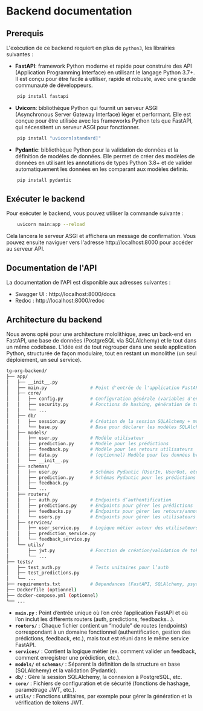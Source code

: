 # Backend documentation

## Prerequis

L'exécution de ce backend requiert en plus de `python3`, les librairies suivantes :

- **FastAPI**: framework Python moderne et rapide pour construire des API (Application Programming Interface) en utilisant le langage Python 3.7+. Il est conçu pour être facile à utiliser, rapide et robuste, avec une grande communauté de développeurs.

```bash
    pip install fastapi
```

- **Uvicorn**: bibliothèque Python qui fournit un serveur ASGI (Asynchronous Server Gateway Interface) léger et performant. Elle est conçue pour être utilisée avec les frameworks Python tels que FastAPI, qui nécessitent un serveur ASGI pour fonctionner.

```bash
    pip install "uvicorn[standard]"
```

- **Pydantic**: bibliothèque Python pour la validation de données et la définition de modèles de données. Elle permet de créer des modèles de données en utilisant les annotations de types Python 3.8+ et de valider automatiquement les données en les comparant aux modèles définis.

```bash
    pip install pydantic
```

## Exécuter le backend

Pour exécuter le backend, vous pouvez utiliser la commande suivante :

```bash
    uvicorn main:app --reload
```

Cela lancera le serveur ASGI et affichera un message de confirmation. Vous pouvez ensuite naviguer vers l'adresse http://localhost:8000 pour accéder au serveur API.

## Documentation de l'API

La documentation de l'API est disponible aux adresses suivantes :

- Swagger UI : http://localhost:8000/docs
- Redoc : http://localhost:8000/redoc

## Architecture du backend

Nous avons opté pour une architecture mololithique, avec un back-end en FastAPI, une base de données (PostgreSQL via SQLAlchemy) et le tout dans un même codebase. L’idée est de tout regrouper dans une seule application Python, structurée de façon modulaire, tout en restant un monolithe (un seul déploiement, un seul service).

```bash
tg-org-backend/
├── app/
│   ├── __init__.py
│   ├── main.py                # Point d'entrée de l'application FastAPI
│   ├── core/
│   │   ├── config.py          # Configuration générale (variables d'environnement, etc.)
│   │   ├── security.py        # Fonctions de hashing, génération de tokens, etc.
│   │   └── ...
│   ├── db/
│   │   ├── session.py         # Création de la session SQLAlchemy + moteur
│   │   └── base.py            # Base pour déclarer les modèles SQLAlchemy
│   ├── models/
│   │   ├── user.py            # Modèle utilisateur
│   │   ├── prediction.py      # Modèle pour les prédictions
│   │   ├── feedback.py        # Modèle pour les retours utilisateurs
│   │   ├── data.py            # (optionnel) Modèle pour les données brutes
│   │   └── __init__.py
│   ├── schemas/
│   │   ├── user.py            # Schémas Pydantic (UserIn, UserOut, etc.)
│   │   ├── prediction.py      # Schémas Pydantic pour les prédictions
│   │   ├── feedback.py
│   │   └── ...
│   ├── routers/
│   │   ├── auth.py            # Endpoints d’authentification
│   │   ├── predictions.py     # Endpoints pour gérer les prédictions
│   │   ├── feedbacks.py       # Endpoints pour gérer les retours/annotations
│   │   └── users.py           # Endpoints pour gérer les utilisateurs (créer, modifier, etc.)
│   ├── services/
│   │   ├── user_service.py    # Logique métier autour des utilisateurs
│   │   ├── prediction_service.py
│   │   └── feedback_service.py
│   └── utils/
│       ├── jwt.py             # Fonction de création/validation de token JWT
│       └── ...
├── tests/
│   ├── test_auth.py           # Tests unitaires pour l’auth
│   ├── test_predictions.py
│   └── ...
├── requirements.txt           # Dépendances (FastAPI, SQLAlchemy, psycopg2, etc.)
├── Dockerfile (optionnel)
├── docker-compose.yml (optionnel)
└── ...
```

- **`main.py`** : Point d’entrée unique où l’on crée l’application FastAPI et où l’on inclut les différents routers (auth, predictions, feedbacks...).
- **`routers/`** : Chaque fichier contient un “module” de routes (endpoints) correspondant à un domaine fonctionnel (authentification, gestion des prédictions, feedback, etc.), mais tout est réuni dans le même service FastAPI.
- **`services/`** : Contient la logique métier (ex. comment valider un feedback, comment enregistrer une prédiction, etc.).
- **`models/`** et **`schemas/`** : Séparent la définition de la structure en base (SQLAlchemy) et la validation (Pydantic).
- **`db/`** : Gère la session SQLAlchemy, la connexion à PostgreSQL, etc.
- **`core/`** : Fichiers de configuration et de sécurité (fonctions de hashage, paramétrage JWT, etc.).
- **`utils/`** : Fonctions utilitaires, par exemple pour gérer la génération et la vérification de tokens JWT.

